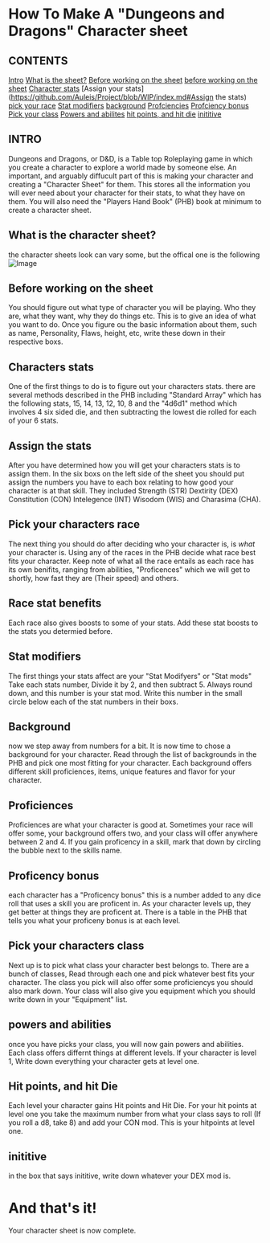 # How To Make A "Dungeons and Dragons" Character sheet

## CONTENTS
[Intro](https://github.com/Auleis/Project/blob/WIP/index.md#INTRO)
[What is the sheet?](https://github.com/Auleis/Project/blob/WIP/index.md#What-is-the-character-sheet?)
[Before working on the sheet](https://github.com/Auleis/Project/blob/WIP/index.md#before-working-on-the-sheet)
[before working on the sheet](https://github.com/Auleis/Project/blob/WIP/index.md#before-working-on-the-sheet)
[Character stats](https://github.com/Auleis/Project/blob/WIP/index.md#Character-stats)
[Assign your stats](https://github.com/Auleis/Project/blob/WIP/index.md#Assign the stats)
[pick your race](https://github.com/Auleis/Project/blob/WIP/index.md#Pick-your-characters-race)
[Stat modifiers](https://github.com/Auleis/Project/blob/WIP/index.md#Stat-modifiers)
[background](https://github.com/Auleis/Project/blob/WIP/index.md#Background)
[Profciencies](https://github.com/Auleis/Project/blob/WIP/index.md#Proficiences)
[Profciency bonus](https://github.com/Auleis/Project/blob/WIP/index.md#Profciency-bonus)
[Pick your class](https://github.com/Auleis/Project/blob/WIP/index.md#Pick-your-characters-class)
[Powers and abilites](https://github.com/Auleis/Project/blob/WIP/index.md#Powers-and-abilities)
[hit points, and hit die](https://github.com/Auleis/Project/blob/WIP/index.md#Hit-points,-and-hit-die)
[inititive](https://github.com/Auleis/Project/blob/WIP/index.md#inititive)

## INTRO
Dungeons and Dragons, or D&D, is a Table top Roleplaying game in which you create a character to explore a world made by someone else. An important, and arguably diffucult part of this is making your character and creating a "Character Sheet" for them. This stores all the information you will ever need about your character for their stats, to what they have on them.
You will also need the "Players Hand Book" (PHB) book at minimum to create a character sheet.

## What is the character sheet?
the character sheets look can vary some, but the offical one is the following
![Image](https://content.instructables.com/ORIG/F32/Y0FV/J8F5Q3W5/F32Y0FVJ8F5Q3W5.png?auto=webp&frame=1&width=1024&height=1024&fit=bounds&md=5a45ebe2850f9ab8d04792009d63d6a5)

## Before working on the sheet
You should figure out what type of character you will be playing. Who they are, what they want, why they do things etc. This is to give an idea of what you want to do.
Once you figure ou the basic information about them, such as name, Personality, Flaws, height, etc, write these down in their respective boxs.

## Characters stats
One of the first things to do is to figure out your characters stats. there are several methods described in the PHB including "Standard Array" which has the following stats, 15, 14, 13, 12, 10, 8 and the "4d6d1" method which involves 4 six sided die, and then subtracting the lowest die rolled for each of your 6 stats.

## Assign the stats
After you have determined how you will get your characters stats is to assign them. In the six boxs on the left side of the sheet you should put assign the numbers you have to each box relating to how good your character is at that skill. They included Strength (STR) Dextirity (DEX) Constitution (CON) Intelegence (INT) Wisodom (WIS) and Charasima (CHA).

## Pick your characters race
The next thing you should do after deciding who your character is, is *what* your character is. Using any of the races in the PHB decide what race best fits your character. Keep note of what all the race entails as each race has its own benifits, ranging from abilities, "Proficences" which we will get to shortly, how fast they are (Their speed) and others. 

## Race stat benefits
Each race also gives boosts to some of your stats. Add these stat boosts to the stats you determied before.

## Stat modifiers
The first things your stats affect are your "Stat Modifyers" or "Stat mods" Take each stats number, Divide it by 2, and then subtract 5. Always round down, and this number is your stat mod. Write this number in the small circle below each of the stat numbers in their boxs. 

## Background
now we step away from numbers for a bit. It is now time to chose a background for your character. Read through the list of backgrounds in the PHB and pick one most fitting for your character. Each background offers different skill proficiences, items, unique features and flavor for your character. 

## Proficiences
Proficiences are what your character is good at. Sometimes your race will offer some, your background offers two, and your class will offer anywhere between 2 and 4. If you gain proficency in a skill, mark that down by circling the bubble next to the skills name. 

## Proficency bonus
each character has a "Proficency bonus" this is a number added to any dice roll that uses a skill you are proficent in. As your character levels up, they get better at things they are proficent at. There is a table in the PHB that tells you what your proficeny bonus is at each level. 

## Pick your characters class
Next up is to pick what class your character best belongs to. There are a bunch of classes, Read through each one and pick whatever best fits your character. The class you pick will also offer some proficiencys you should also mark down. Your class will also give you equipment which you should write down in your "Equipment" list.

## powers and abilities
once you have picks your class, you will now gain powers and abilities. Each class offers differnt things at different levels. If your character is level 1, Write down everything your character gets at level one. 

## Hit points, and hit Die
Each level your character gains Hit points and Hit Die. For your hit points at level one you take the maximum number from what your class says to roll (If you roll a d8, take 8) and add your CON mod. This is your hitpoints at level one.

## inititive
in the box that says inititive, write down whatever your DEX mod is. 

# And that's it!
Your character sheet is now complete.
